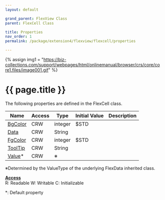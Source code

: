 ```yaml
---
layout: default

grand_parent: FlexView Class
parent: FlexCell Class

title: Properties
nav_order: 1
permalink: /package/extension4/flexview/flexcell/properties

---
```

{% assign img1 = "https://biz-collections.com/support/webpages/html/onlinemanual/browser/crs/core/core1.files/image001.gif" %}


# {{ page.title }}

The following properties are defined in the FlexCell class.

|Name       | Access | Type   | Initial Value | Description |
|----------	|--------|--------|---------------|-------------|
|[BgColor](/package/extension4/flexview/flexcell/properties/bgcolor) | CRW | integer | $STD | |
|[Data](/package/extension4/flexview/flexcell/properties/data) | CRW | String |  | |
|[FgColor](/package/extension4/flexview/flexcell/properties/fgcolor) | CRW | integer | $STD | |
|[ToolTip](/package/extension4/flexview/flexcell/properties/tooltip) | CRW | String |  | |
|[Value](/package/extension4/flexview/flexcell/properties/value)* | CRW | ※ |  | |

※Determined by the ValueType of the underlying FlexData inherited class.

<u><b>Access</b></u><br>
R: Readable
W: Writable
C: Initializable

*: Default property